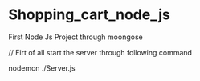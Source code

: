 # Shopping_cart_node_js
First Node Js Project through moongose

// Firt of all start the server through following command

nodemon ./Server.js

